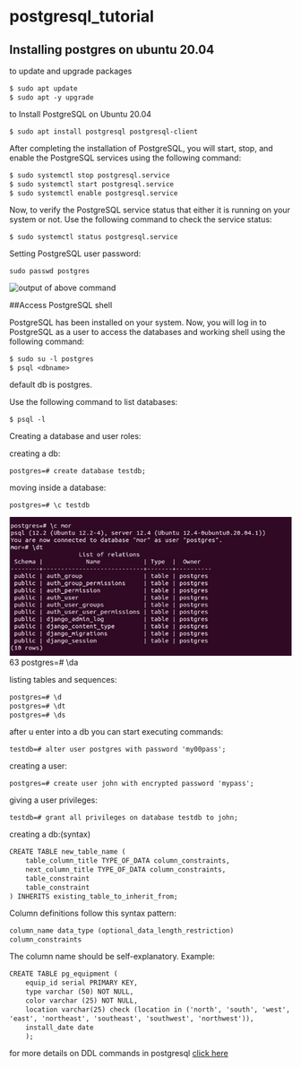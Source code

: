 # postgresql_tutorial

## Installing postgres on ubuntu 20.04

to update and upgrade packages

```
$ sudo apt update
$ sudo apt -y upgrade
```
to Install PostgreSQL on Ubuntu 20.04
```
$ sudo apt install postgresql postgresql-client
```
After completing the installation of PostgreSQL, you will start, stop, and enable the PostgreSQL services using the following command:
```
$ sudo systemctl stop postgresql.service
$ sudo systemctl start postgresql.service
$ sudo systemctl enable postgresql.service
```

Now, to verify the PostgreSQL service status that either it is running on your system or not. Use the following command to check the service status:
```
$ sudo systemctl status postgresql.service
```

Setting PostgreSQL user password:
```
sudo passwd postgres
```
![output of above command](https://linuxhint.com/wp-content/uploads/2020/06/6-48.png)

##Access PostgreSQL shell

PostgreSQL has been installed on your system. Now, you will log in to PostgreSQL as a user to access the databases and working shell using the following command:
```
$ sudo su -l postgres
$ psql <dbname>
```
default db is postgres.

Use the following command to list databases:
```
$ psql -l
```

Creating a database and user roles:

creating a db:
```
postgres=# create database testdb;
```
moving inside a database:
```
postgres=# \c testdb
```
![moving into db](./moving_into_db.jpeg)
63
postgres=# \da

listing tables and sequences:
```
postgres=# \d
postgres=# \dt
postgres=# \ds
```

after u enter into a db
you can start executing commands:
```
testdb=# alter user postgres with password 'my00pass';
```
creating a user:
```
postgres=# create user john with encrypted password 'mypass';
```
giving a user privileges:
```
testdb=# grant all privileges on database testdb to john;
```

creating a db:(syntax)
```
CREATE TABLE new_table_name (
	table_column_title TYPE_OF_DATA column_constraints,
	next_column_title TYPE_OF_DATA column_constraints,
	table_constraint
	table_constraint
) INHERITS existing_table_to_inherit_from;
```

Column definitions follow this syntax pattern:
```
column_name data_type (optional_data_length_restriction) column_constraints
```
The column name should be self-explanatory.
Example:
```
CREATE TABLE pg_equipment (
	equip_id serial PRIMARY KEY,
	type varchar (50) NOT NULL,
	color varchar (25) NOT NULL,
	location varchar(25) check (location in ('north', 'south', 'west', 'east', 'northeast', 'southeast', 'southwest', 'northwest')),
	install_date date
	);
  ```
  for more details on DDL commands in postgresql  [click here](https://www.digitalocean.com/community/tutorials/how-to-create-remove-manage-tables-in-postgresql-on-a-cloud-server)
